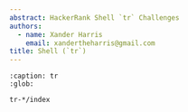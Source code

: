 ```yaml
---
abstract: HackerRank Shell `tr` Challenges
authors:
  - name: Xander Harris
    email: xandertheharris@gmail.com
title: Shell (`tr`)
---
```


```{toctree}
:caption: tr
:glob:

tr-*/index
```

```{index} shell; uniq
```

```{sectionauthor} Xander Harris <xandertheharris@gmail.com>
```
